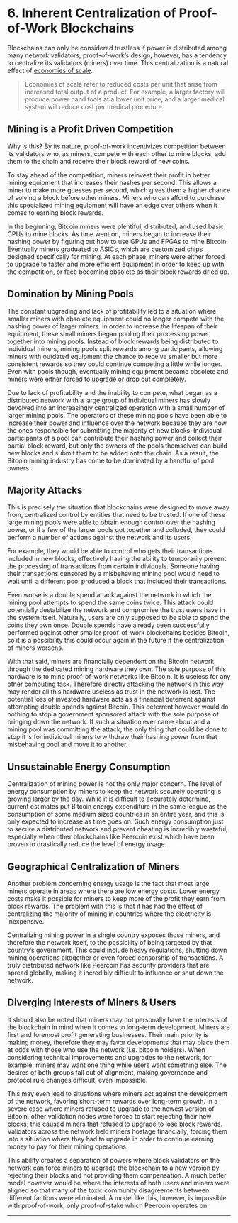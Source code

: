 # 6. Inherent Centralization of Proof-of-Work Blockchains

Blockchains can only be considered trustless if power is distributed among many network validators; proof-of-work’s design, however, has a tendency to centralize its validators (miners) over time. This centralization is a natural effect of [economies of scale](https://www.investopedia.com/terms/e/economiesofscale.asp).

> Economies of scale refer to reduced costs per unit that arise from increased total output of a product. For example, a larger factory will produce power hand tools at a lower unit price, and a larger medical system will reduce cost per medical procedure.

## Mining is a Profit Driven Competition

Why is this? By its nature, proof-of-work incentivizes competition between its validators who, as miners, compete with each other to mine blocks, add them to the chain and receive their block reward of new coins.

To stay ahead of the competition, miners reinvest their profit in better mining equipment that increases their hashes per second. This allows a miner to make more guesses per second, which gives them a higher chance of solving a block before other miners. Miners who can afford to purchase this specialized mining equipment will have an edge over others when it comes to earning block rewards.

In the beginning, Bitcoin miners were plentiful, distributed, and used basic CPUs to mine blocks. As time went on, miners began to increase their hashing power by figuring out how to use GPUs and FPGAs to mine Bitcoin. Eventually miners graduated to ASICs, which are customized chips designed specifically for mining. At each phase, miners were either forced to upgrade to faster and more efficient equipment in order to keep up with the competition, or face becoming obsolete as their block rewards dried up.

## Domination by Mining Pools

The constant upgrading and lack of profitability led to a situation where smaller miners with obsolete equipment could no longer compete with the hashing power of larger miners. In order to increase the lifespan of their equipment, these small miners began pooling their processing power together into mining pools. Instead of block rewards being distributed to individual miners, mining pools split rewards among participants, allowing miners with outdated equipment the chance to receive smaller but more consistent rewards so they could continue competing a little while longer. Even with pools though, eventually mining equipment became obsolete and miners were either forced to upgrade or drop out completely.

Due to lack of profitability and the inability to compete, what began as a distributed network with a large group of individual miners has slowly devolved into an increasingly centralized operation with a small number of larger mining pools. The operators of these mining pools have been able to increase their power and influence over the network because they are now the ones responsible for submitting the majority of new blocks. Individual participants of a pool can contribute their hashing power and collect their partial block reward, but only the owners of the pools themselves can build new blocks and submit them to be added onto the chain. As a result, the Bitcoin mining industry has come to be dominated by a handful of pool owners.

## Majority Attacks

This is precisely the situation that blockchains were designed to move away from, centralized control by entities that need to be trusted. If one of these large mining pools were able to obtain enough control over the hashing power, or if a few of the larger pools got together and colluded, they could perform a number of actions against the network and its users.

For example, they would be able to control who gets their transactions included in new blocks, effectively having the ability to temporarily prevent the processing of transactions from certain individuals. Someone having their transactions censored by a misbehaving mining pool would need to wait until a different pool produced a block that included their transactions.

Even worse is a double spend attack against the network in which the mining pool attempts to spend the same coins twice. This attack could potentially destabilize the network and compromise the trust users have in the system itself. Naturally, users are only supposed to be able to spend the coins they own once. Double spends have already been successfully performed against other smaller proof-of-work blockchains besides Bitcoin, so it is a possibility this could occur again in the future if the centralization of miners worsens.

With that said, miners are financially dependent on the Bitcoin network through the dedicated mining hardware they own. The sole purpose of this hardware is to mine proof-of-work networks like Bitcoin. It is useless for any other computing task. Therefore directly attacking the network in this way may render all this hardware useless as trust in the network is lost. The potential loss of invested hardware acts as a financial deterrent against attempting double spends against Bitcoin. This deterrent however would do nothing to stop a government sponsored attack with the sole purpose of bringing down the network. If such a situation ever came about and a mining pool was committing the attack, the only thing that could be done to stop it is for individual miners to withdraw their hashing power from that misbehaving pool and move it to another.

## Unsustainable Energy Consumption

Centralization of mining power is not the only major concern. The level of energy consumption by miners to keep the network securely operating is growing larger by the day. While it is difficult to accurately determine, current estimates put Bitcoin energy expenditure in the same league as the consumption of some medium sized countries in an entire year, and this is only expected to increase as time goes on. Such energy consumption just to secure a distributed network and prevent cheating is incredibly wasteful, especially when other blockchains like Peercoin exist which have been proven to drastically reduce the level of energy usage.

## Geographical Centralization of Miners

Another problem concerning energy usage is the fact that most large miners operate in areas where there are low energy costs. Lower energy costs make it possible for miners to keep more of the profit they earn from block rewards. The problem with this is that it has had the effect of centralizing the majority of mining in countries where the electricity is inexpensive.

Centralizing mining power in a single country exposes those miners, and therefore the network itself, to the possibility of being targeted by that country’s government. This could include heavy regulations, shutting down mining operations altogether or even forced censorship of transactions. A truly distributed network like Peercoin has security providers that are spread globally, making it incredibly difficult to influence or shut down the network.

## Diverging Interests of Miners & Users

It should also be noted that miners may not personally have the interests of the blockchain in mind when it comes to long-term development. Miners are first and foremost profit generating businesses. Their main priority is making money, therefore they may favor developments that may place them at odds with those who use the network (i.e. bitcoin holders). When considering technical improvements and upgrades to the network, for example, miners may want one thing while users want something else. The desires of both groups fall out of alignment, making governance and protocol rule changes difficult, even impossible.

This may even lead to situations where miners act against the development of the network, favoring short-term rewards over long-term growth. In a severe case where miners refused to upgrade to the newest version of Bitcoin, other validation nodes were forced to start rejecting their new blocks; this caused miners that refused to upgrade to lose block rewards. Validators across the network held miners hostage financially, forcing them into a situation where they had to upgrade in order to continue earning money to pay for their mining operations.

This ability creates a separation of powers where block validators on the network can force miners to upgrade the blockchain to a new version by rejecting their blocks and not providing them compensation. A much better model however would be where the interests of both users and miners were aligned so that many of the toxic community disagreements between different factions were eliminated. A model like this, however, is impossible with proof-of-work; only proof-of-stake which Peercoin operates on.

---
